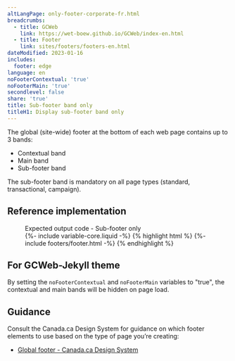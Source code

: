 ```yaml
---
altLangPage: only-footer-corporate-fr.html
breadcrumbs:
  - title: GCWeb
    link: https://wet-boew.github.io/GCWeb/index-en.html
  - title: Footer
    link: sites/footers/footers-en.html
dateModified: 2023-01-16
includes:
  footer: edge
language: en
noFooterContextual: 'true'
noFooterMain: 'true'
secondlevel: false
share: 'true'
title: Sub-footer band only
titleH1: Display sub-footer band only
---
```

<div class="wb-prettify all-pre hide"></div>

The global (site-wide) footer at the bottom of each web page contains up to 3 bands:
* Contextual band
* Main band
* Sub-footer band

The sub-footer band is mandatory on all page types (standard, transactional, campaign).

## Reference implementation
<figure>
  <figcaption class="h3">Expected output code - Sub-footer only</figcaption>
{%- include variable-core.liquid -%}
{% highlight html %}
	{%- include footers/footer.html -%}
{% endhighlight %}
</figure>

## For GCWeb-Jekyll theme
By setting the `noFooterContextual` and `noFooterMain` variables to "true", the contextual and main bands will be hidden on page load.

## Guidance
Consult the Canada.ca Design System for guidance on which footer elements to use based on the type of page you’re creating:
* [Global footer - Canada.ca Design System](https://design.canada.ca/common-design-patterns/site-footer.html)